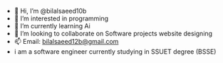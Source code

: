 - 👋 Hi, I’m @bilalsaeed10b
- 👀 I’m interested in programming
- 🌱 I’m currently learning Ai
- 💞️ I’m looking to collaborate on Software projects website designing
- 📫 Email: bilalsaeed12b@gmail.com
- i am a software engineer currently studying in SSUET degree (BSSE) 


<!---
bilalsaeed10b/bilalsaeed10b is a ✨ special ✨ repository because its `README.md` (this file) appears on your GitHub profile.
You can click the Preview link to take a look at your changes.
--->
